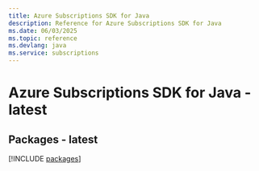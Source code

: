 ```yaml
---
title: Azure Subscriptions SDK for Java
description: Reference for Azure Subscriptions SDK for Java
ms.date: 06/03/2025
ms.topic: reference
ms.devlang: java
ms.service: subscriptions
---
```

# Azure Subscriptions SDK for Java - latest
## Packages - latest
[!INCLUDE [packages](subscriptions-index.md)]